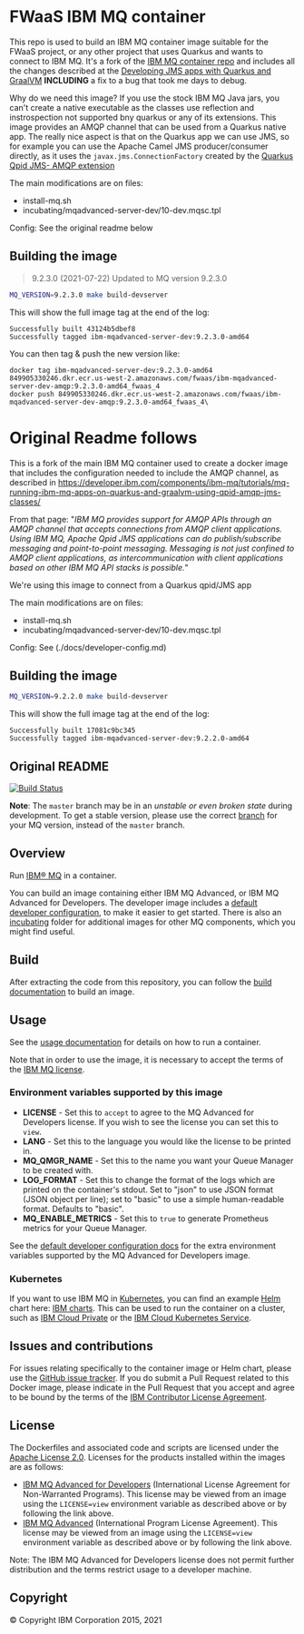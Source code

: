 # FWaaS IBM MQ container

This repo is used to build an IBM MQ container image suitable for the FWaaS project, or any other project that uses Quarkus and wants to connect to IBM MQ. It's a fork of the [IBM MQ container repo](https://github.com/ibm-messaging/mq-container) 
and includes all the changes described at the [Developing JMS apps with Quarkus and GraalVM](https://developer.ibm.com/components/ibm-mq/tutorials/mq-running-ibm-mq-apps-on-quarkus-and-graalvm-using-qpid-amqp-jms-classes/) **INCLUDING** a fix to a bug that took me days to debug.

Why do we need this image? If you use the stock IBM MQ Java jars, you can't create a native executable as the classes use reflection and instrospection not supported bny quarkus or any of its extensions. This image provides an AMQP channel that can be used from a Quarkus native app. The really nice aspect is that on the Quarkus app we can use JMS, so for example you can use the Apache Camel JMS producer/consumer directly, as it uses the `javax.jms.ConnectionFactory` created by the [Quarkus Qpid JMS- AMQP extension](https://quarkus.io/guides/jms#qpid-jms-amqp)

The main modifications are on files:

- install-mq.sh
- incubating/mqadvanced-server-dev/10-dev.mqsc.tpl

Config: See the original readme below


## Building the image

>9.2.3.0 (2021-07-22)
>Updated to MQ version 9.2.3.0


```bash
MQ_VERSION=9.2.3.0 make build-devserver
```

This will show the full image tag at the end of the log:

```
Successfully built 43124b5dbef8
Successfully tagged ibm-mqadvanced-server-dev:9.2.3.0-amd64
```

You can then tag & push the new version like:

```shell
docker tag ibm-mqadvanced-server-dev:9.2.3.0-amd64 849905330246.dkr.ecr.us-west-2.amazonaws.com/fwaas/ibm-mqadvanced-server-dev-amqp:9.2.3.0-amd64_fwaas_4
docker push 849905330246.dkr.ecr.us-west-2.amazonaws.com/fwaas/ibm-mqadvanced-server-dev-amqp:9.2.3.0-amd64_fwaas_4\
```


# Original Readme follows

This is a fork of the main IBM MQ container used to create a docker image that includes the configuration needed to include the AMQP channel, as described in https://developer.ibm.com/components/ibm-mq/tutorials/mq-running-ibm-mq-apps-on-quarkus-and-graalvm-using-qpid-amqp-jms-classes/

From that page: "_IBM MQ provides support for AMQP APIs through an AMQP channel that accepts connections from AMQP client applications. Using IBM MQ, Apache Qpid JMS applications can do publish/subscribe messaging and point-to-point messaging. Messaging is not just confined to AMQP client applications, as intercommunication with client applications based on other IBM MQ API stacks is possible._"

We're using this image to connect from a Quarkus qpid/JMS app

The main modifications are on files:

- install-mq.sh
- incubating/mqadvanced-server-dev/10-dev.mqsc.tpl

Config: See (./docs/developer-config.md)

## Building the image

```bash
MQ_VERSION=9.2.2.0 make build-devserver
```

This will show the full image tag at the end of the log:

```
Successfully built 17081c9bc345
Successfully tagged ibm-mqadvanced-server-dev:9.2.2.0-amd64
```


## Original README
[![Build Status](https://travis-ci.org/ibm-messaging/mq-container.svg?branch=master)](https://travis-ci.org/ibm-messaging/mq-container)

**Note**: The `master` branch may be in an *unstable or even broken state* during development.
To get a stable version, please use the correct [branch](https://github.com/ibm-messaging/mq-container/branches) for your MQ version, instead of the `master` branch.

## Overview

Run [IBM® MQ](http://www-03.ibm.com/software/products/en/ibm-mq) in a container.

You can build an image containing either IBM MQ Advanced, or IBM MQ Advanced for Developers.  The developer image includes a [default developer configuration](docs/developer-config.md), to make it easier to get started.  There is also an [incubating](incubating) folder for additional images for other MQ components, which you might find useful.

## Build

After extracting the code from this repository, you can follow the [build documentation](docs/building.md) to build an image.

## Usage

See the [usage documentation](docs/usage.md) for details on how to run a container.

Note that in order to use the image, it is necessary to accept the terms of the [IBM MQ license](#license).

### Environment variables supported by this image

- **LICENSE** - Set this to `accept` to agree to the MQ Advanced for Developers license. If you wish to see the license you can set this to `view`.
- **LANG** - Set this to the language you would like the license to be printed in.
- **MQ_QMGR_NAME** - Set this to the name you want your Queue Manager to be created with.
- **LOG_FORMAT** - Set this to change the format of the logs which are printed on the container's stdout.  Set to "json" to use JSON format (JSON object per line); set to "basic" to use a simple human-readable format.  Defaults to "basic".
- **MQ_ENABLE_METRICS** - Set this to `true` to generate Prometheus metrics for your Queue Manager.

See the [default developer configuration docs](docs/developer-config.md) for the extra environment variables supported by the MQ Advanced for Developers image.

### Kubernetes

If you want to use IBM MQ in [Kubernetes](https://kubernetes.io), you can find an example [Helm](https://helm.sh/) chart here: [IBM charts](https://github.com/IBM/charts).  This can be used to run the container on a cluster, such as [IBM Cloud Private](https://www.ibm.com/cloud-computing/products/ibm-cloud-private/) or the [IBM Cloud Kubernetes Service](https://www.ibm.com/cloud/container-service).

## Issues and contributions

For issues relating specifically to the container image or Helm chart, please use the [GitHub issue tracker](https://github.com/ibm-messaging/mq-container/issues). If you do submit a Pull Request related to this Docker image, please indicate in the Pull Request that you accept and agree to be bound by the terms of the [IBM Contributor License Agreement](CLA.md).

## License

The Dockerfiles and associated code and scripts are licensed under the [Apache License 2.0](http://www.apache.org/licenses/LICENSE-2.0.html).
Licenses for the products installed within the images are as follows:

- [IBM MQ Advanced for Developers](http://www14.software.ibm.com/cgi-bin/weblap/lap.pl?la_formnum=Z125-3301-14&li_formnum=L-APIG-BYHCL7) (International License Agreement for Non-Warranted Programs). This license may be viewed from an image using the `LICENSE=view` environment variable as described above or by following the link above.
- [IBM MQ Advanced](http://www14.software.ibm.com/cgi-bin/weblap/lap.pl?la_formnum=Z125-3301-14&li_formnum=L-APIG-BZDDDY) (International Program License Agreement). This license may be viewed from an image using the `LICENSE=view` environment variable as described above or by following the link above.

Note: The IBM MQ Advanced for Developers license does not permit further distribution and the terms restrict usage to a developer machine.


## Copyright

© Copyright IBM Corporation 2015, 2021
